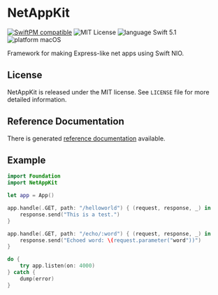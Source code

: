 # NetAppKit

[![SwiftPM compatible](https://img.shields.io/badge/SwiftPM-compatible-4BC51D.svg?style=flat)](https://swift.org/package-manager/) ![MIT License](https://img.shields.io/badge/license-MIT-blue.svg) ![language Swift 5.1](https://img.shields.io/badge/language-Swift%205.1-orange.svg) ![platform macOS](https://img.shields.io/badge/platform-macOS-lightgrey.svg)

Framework for making Express-like net apps using Swift NIO.

## License

NetAppKit is released under the MIT license. See `LICENSE` file for more detailed information.

## Reference Documentation

There is generated [reference documentation](https://apparata.github.io/CLIKit/CLIKit/)
available.

## Example

```swift
import Foundation
import NetAppKit

let app = App()

app.handle(.GET, path: "/helloworld") { (request, response, _) in
    response.send("This is a test.")
}

app.handle(.GET, path: "/echo/:word") { (request, response, _) in
    response.send("Echoed word: \(request.parameter("word"))")
}

do {
    try app.listen(on: 4000)
} catch {
    dump(error)
}
```
